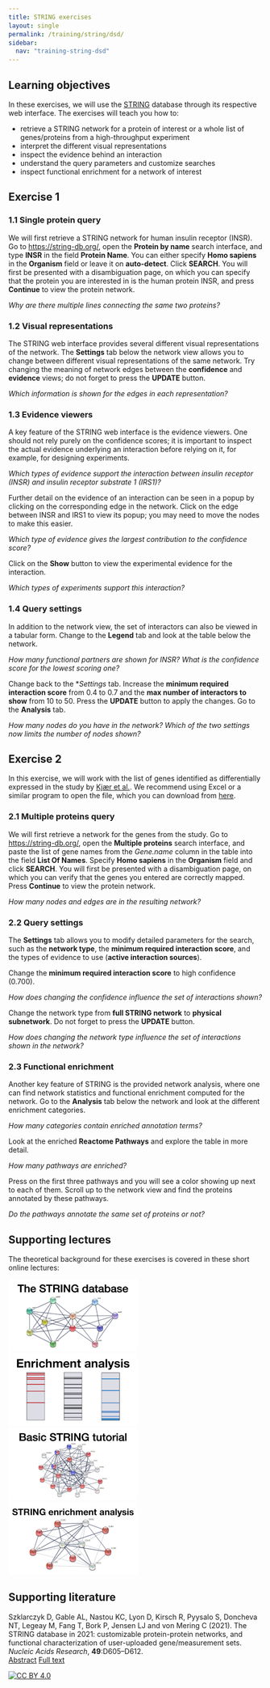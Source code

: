 ```yaml
---
title: STRING exercises
layout: single
permalink: /training/string/dsd/
sidebar:
  nav: "training-string-dsd"
---
```

## Learning objectives

In these exercises, we will use the [STRING](https://string-db.org/) database through its respective web interface. The exercises will teach you how to:

* retrieve a STRING network for a protein of interest or a whole list of genes/proteins from a high-throughput experiment
* interpret the different visual representations
* inspect the evidence behind an interaction
* understand the query parameters and customize searches
* inspect functional enrichment for a network of interest

## Exercise 1

### 1.1 Single protein query

We will first retrieve a STRING network for human insulin receptor (INSR). Go to <https://string-db.org/>, open the **Protein by name** search interface, and type **INSR** in the field **Protein Name**. You can either specify **Homo sapiens** in the **Organism** field or leave it on **auto-detect**. Click **SEARCH**. You will first be presented with a disambiguation page, on which you can specify that the protein you are interested in is the human protein INSR, and press **Continue** to view the protein network.

_Why are there multiple lines connecting the same two proteins?_

### 1.2 Visual representations

The STRING web interface provides several different visual representations of the network. The **Settings** tab below the network view allows you to change between different visual representations of the same network. Try changing the meaning of network edges between the **confidence** and **evidence** views; do not forget to press the **UPDATE** button.

_Which information is shown for the edges in each representation?_

### 1.3 Evidence viewers

A key feature of the STRING web interface is the evidence viewers. One should not rely purely on the confidence scores; it is important to inspect the actual evidence underlying an interaction before relying on it, for example, for designing experiments.

_Which types of evidence support the interaction between insulin receptor (INSR) and insulin receptor substrate 1 (IRS1)?_

Further detail on the evidence of an interaction can be seen in a popup by clicking on the corresponding edge in the network. Click on the edge between INSR and IRS1 to view its popup; you may need to move the nodes to make this easier.

_Which type of evidence gives the largest contribution to the confidence score?_

Click on the **Show** button to view the experimental evidence for the interaction.

_Which types of experiments support this interaction?_

### 1.4 Query settings

In addition to the network view, the set of interactors can also be viewed in a tabular form. Change to the **Legend** tab and look at the table below the network.

_How many functional partners are shown for INSR? What is the confidence score for the lowest scoring one?_

Change back to the **Settings* tab. Increase the **minimum required interaction score** from 0.4 to 0.7 and the **max number of interactors to show** from 10 to 50. Press the **UPDATE** button to apply the changes. Go to the **Analysis** tab.

_How many nodes do you have in the network? Which of the two settings now limits the number of nodes shown?_

## Exercise 2

In this exercise, we will work with the list of genes identified as differentially expressed in the study by [Kjær et al.](https://doi.org/10.1093/brain/awz265). We recommend using Excel or a similar program to open the file, which you can download from [here](/assets/DEA.sig.padj.logFC.baseMean.tsv). 

### 2.1 Multiple proteins query 

We will first retrieve a network for the genes from the study. Go to <https://string-db.org/>, open the **Multiple proteins** search interface, and paste the list of gene names from the _Gene.name_ column in the table into the field **List Of Names**. Specify **Homo sapiens** in the **Organism** field and click **SEARCH**. You will first be presented with a disambiguation page, on which you can verify that the genes you entered are correctly mapped. Press **Continue** to view the protein network.

_How many nodes and edges are in the resulting network?_

### 2.2 Query settings

The **Settings** tab allows you to modify detailed parameters for the search, such as the **network type**, the **minimum required interaction score**, and the types of evidence to use (**active interaction sources**).

Change the **minimum required interaction score** to high confidence (0.700).

_How does changing the confidence influence the set of interactions shown?_

Change the network type from **full STRING network** to **physical subnetwork**. Do not forget to press the **UPDATE** button.

_How does changing the network type influence the set of interactions shown in the network?_

### 2.3 Functional enrichment

Another key feature of STRING is the provided network analysis, where one can find network statistics and functional enrichment computed for the network. Go to the **Analysis** tab below the network and look at the different enrichment categories. 

_How many categories contain enriched annotation terms?_

Look at the enriched **Reactome Pathways** and explore the table in more detail.

_How many pathways are enriched?_

Press on the first three pathways and you will see a color showing up next to each of them. Scroll up to the network view and find the proteins annotated by these pathways.

_Do the pathways annotate the same set of proteins or not?_

## Supporting lectures

The theoretical background for these exercises is covered in these short online lectures:

[![STRING](training_string.png)](https://youtu.be/o208DwyFbNk)
[![Enrichment analysis](training_enrichment_analysis.png)](https://youtu.be/2NC1QOXmc5o)
[![STRING tutorial](training_string_tutorial.png)](https://youtu.be/KhRAyUNYFyE)
[![STRING enrichment analysis](training_string_enrichment_analysis.png)](https://youtu.be/jUTF9tbb-nQ)

## Supporting literature

Szklarczyk D, Gable AL, Nastou KC, Lyon D, Kirsch R, Pyysalo S, Doncheva NT, Legeay M, Fang T, Bork P, Jensen LJ and von Mering C (2021). The STRING database in 2021: customizable protein-protein networks, and functional characterization of user-uploaded gene/measurement sets. *Nucleic Acids Research*, **49**:D605–D612.  
[Abstract](https://pubmed.ncbi.nlm.nih.gov/33237311) [Full text](https://doi.org/10.1093/nar/gkaa1074)

[![CC BY 4.0](https://i.creativecommons.org/l/by/4.0/88x31.png)](https://creativecommons.org/licenses/by/4.0/)
